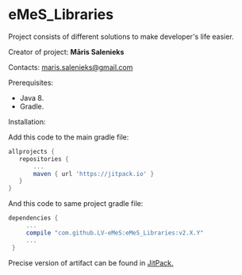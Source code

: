# eMeS_Libraries
Project consists of different solutions to make developer's life easier.

Creator of project: **Māris Salenieks**

Contacts: maris.salenieks@gmail.com

Prerequisites:
* Java 8.
* Gradle.

 Installation:
 
 Add this code to the main gradle file: 
 ```gradle
allprojects {
	repositories {
		...
	    maven { url 'https://jitpack.io' }
	}
}
```

And this code to same project gradle file:
```gradle
dependencies {
     ...
     compile "com.github.LV-eMeS:eMeS_Libraries:v2.X.Y"
     ...
 }
```
Precise version of artifact can be found in [JitPack.](https://jitpack.io/#LV-eMeS/eMeS_Libraries/)
